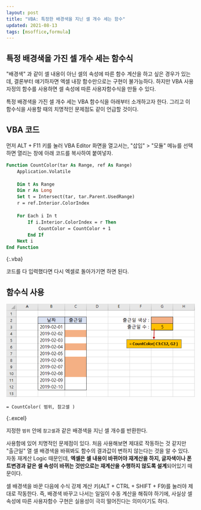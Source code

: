 ```yaml
---
layout: post
title: "VBA: 특정한 배경색을 지닌 셀 개수 세는 함수"
updated: 2021-08-13
tags: [msoffice,formula]
---
```


## 특정 배경색을 가진 셀 개수 세는 함수식

"배경색" 과 같이 셀 내용이 아닌 셀의 속성에 따른 함수 계산을 하고 싶은 경우가 있는데, 결론부터 얘기하자면 엑셀 내장 함수만으로는 구현이 불가능하다. 하지만 VBA 사용자정의 함수를 사용하면 셀 속성에 따른 사용자함수식을 만들 수 있다.

특정 배경색을 가진 셀 개수 세는 VBA 함수식을 아래부터 소개하고자 한다. 그리고 이 함수식을 사용할 때의 치명적인 문제점도 같이 언급할 것이다.

## VBA 코드

먼저 ALT + F11 키를 눌러 VBA Editor 화면을 열고서는, "삽입" > "모듈" 메뉴를 선택하면 열리는 창에 아래 코드를 복사하여 붙여넣자.

```vb
Function CountColor(tar As Range, ref As Range)
    Application.Volatile
    
    Dim t As Range
    Dim r As Long
    Set t = Intersect(tar, tar.Parent.UsedRange)
    r = ref.Interior.ColorIndex
    
    For Each i In t
        If i.Interior.ColorIndex = r Then
            CountColor = CountColor + 1
        End If
    Next i
End Function
```
{:.vba}

코드를 다 입력했다면 다시 엑셀로 돌아가기면 하면 된다.

## 함수식 사용

![그림00](/img/msoffice/formula/formula-0015.png)

```excel
= CountColor( 범위, 참고셀 )
```
{:.excel}

지정한 `범위` 안에 `참고셀`과 같은 배경색을 지닌 셀 개수를 반환한다.

사용함에 있어 치명적인 문제점이 있다. 처음 사용해보면 제대로 작동하는 것 같지만 "출근일" 열 셀 배경색을 바꿔봐도 함수의 결과값이 변하지 않는다는 것을 알 수 있다. 자동 재계산 Logic 때문인데, **엑셀은 셀 내용이 바뀌어야 재계산을 하지, 글자색이나 폰트변경과 같은 셀 속성이 바뀌는 것만으로는 재계산을 수행하지 않도록 설계**되어있기 때문이다.

셀 배경색을 바꾼 다음에 수식 강제 계산 키(ALT + CTRL + SHIFT + F9)를 눌러야 제대로 작동한다. 즉, 배경색 바꾸고 나서는 일일이 수동 계산을 해줘야 하기에, 사실상 셀 속성에 따른 사용자함수 구현은 실용성이 극히 떨어진다는 의미이기도 하다.
